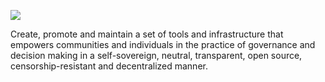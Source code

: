 ![](https://docs.vocdoni.io/about-us/logo.png)

Create, promote and maintain a set of tools and infrastructure that empowers 
communities and individuals in the practice of governance and decision making 
in a self-sovereign, neutral, transparent, open source, censorship-resistant 
and decentralized manner. 

